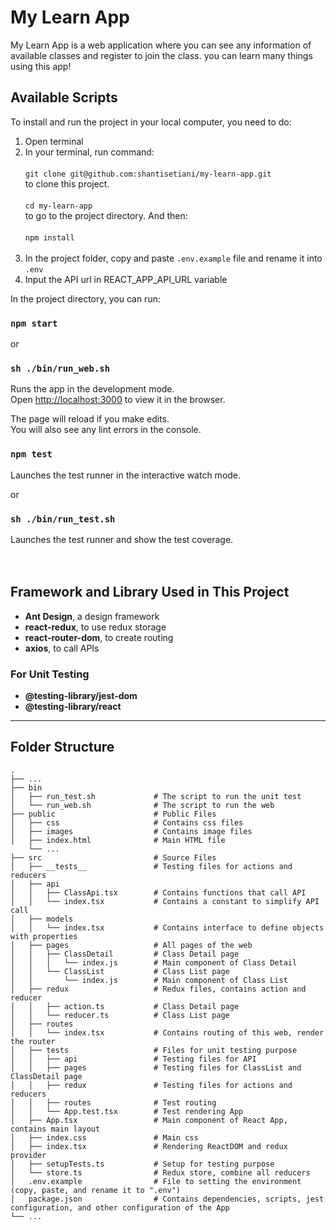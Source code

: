 # My Learn App

My Learn App is a web application where you can see any information of available classes and register to join the class. you can learn many things using this app!

## Available Scripts

To install and run the project in your local computer, you need to do:<br />

1. Open terminal<br />
2. In your terminal, run command:<br /><br />
   `git clone git@github.com:shantisetiani/my-learn-app.git`<br />
   to clone this project.<br /><br />
   `cd my-learn-app`<br />
   to go to the project directory. And then:<br /><br />
   `npm install`<br /><br />
3. In the project folder, copy and paste `.env.example` file and rename it into `.env`<br />
4. Input the API url in REACT_APP_API_URL variable

In the project directory, you can run:

### `npm start`

or

### `sh ./bin/run_web.sh`

Runs the app in the development mode.<br />
Open [http://localhost:3000](http://localhost:3000) to view it in the browser.

The page will reload if you make edits.<br />
You will also see any lint errors in the console.

### `npm test`

Launches the test runner in the interactive watch mode.<br />

or

### `sh ./bin/run_test.sh`

Launches the test runner and show the test coverage.<br />
<br /><br />

## Framework and Library Used in This Project

- <b>Ant Design</b>, a design framework
- <b>react-redux</b>, to use redux storage
- <b>react-router-dom</b>, to create routing
- <b>axios</b>, to call APIs

### For Unit Testing

- <b>@testing-library/jest-dom</b>
- <b>@testing-library/react</b>

---

## Folder Structure

    .
    ├── ...
    ├── bin
    │   ├── run_test.sh             # The script to run the unit test
    │   └── run_web.sh              # The script to run the web
    ├── public                      # Public Files
    │   ├── css                     # Contains css files
    │   ├── images                  # Contains image files
    │   ├── index.html              # Main HTML file
        └── ...
    ├── src                         # Source Files
    │   ├── __tests__               # Testing files for actions and reducers
    │   ├── api
    │   │   ├── ClassApi.tsx        # Contains functions that call API
    │   │   └── index.tsx           # Contains a constant to simplify API call
    │   ├── models
    │   │   └── index.tsx           # Contains interface to define objects with properties
    │   ├── pages                   # All pages of the web
    │   │   ├── ClassDetail         # Class Detail page
    │   │   │   └── index.js        # Main component of Class Detail
    │   │   └── ClassList           # Class List page
    │   │       └── index.js        # Main component of Class List
    │   ├── redux                   # Redux files, contains action and reducer
    │   │   ├── action.ts           # Class Detail page
    │   │   └── reducer.ts          # Class List page
    │   ├── routes
    │   │   └── index.tsx           # Contains routing of this web, render the router
    │   ├── tests                   # Files for unit testing purpose
    │   │   ├── api                 # Testing files for API
    │   │   ├── pages               # Testing files for ClassList and ClassDetail page
    │   │   ├── redux               # Testing files for actions and reducers
    │   │   ├── routes              # Test routing
    │   │   └── App.test.tsx        # Test rendering App
    │   ├── App.tsx                 # Main component of React App, contains main layout
    │   ├── index.css               # Main css
    │   ├── index.tsx               # Rendering ReactDOM and redux provider
    │   ├── setupTests.ts           # Setup for testing purpose
    │   └── store.ts                # Redux store, combine all reducers
    │   .env.example                # File to setting the environment (copy, paste, and rename it to ".env")
    │   package.json                # Contains dependencies, scripts, jest configuration, and other configuration of the App
    └── ...
